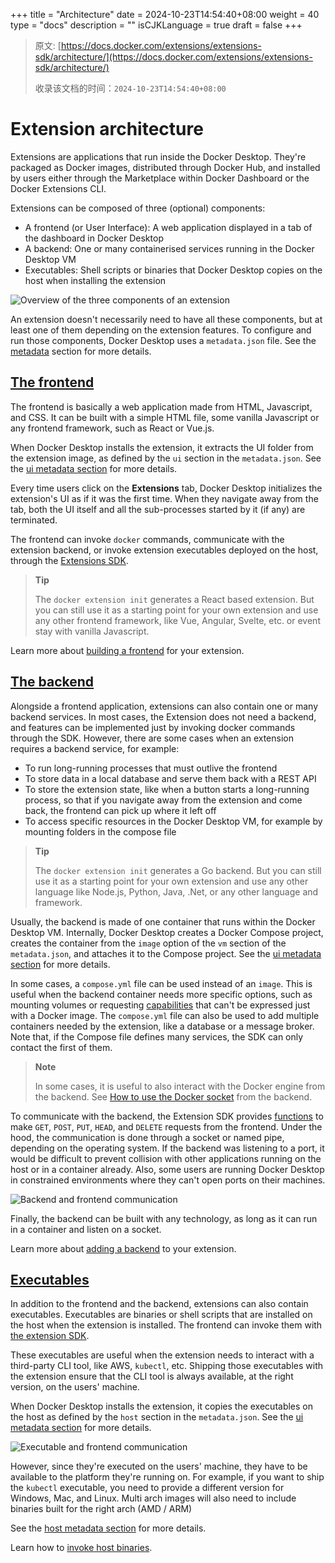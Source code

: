 +++
title = "Architecture"
date = 2024-10-23T14:54:40+08:00
weight = 40
type = "docs"
description = ""
isCJKLanguage = true
draft = false
+++

> 原文: [https://docs.docker.com/extensions/extensions-sdk/architecture/](https://docs.docker.com/extensions/extensions-sdk/architecture/)
>
> 收录该文档的时间：`2024-10-23T14:54:40+08:00`

# Extension architecture

Extensions are applications that run inside the Docker Desktop. They're packaged as Docker images, distributed through Docker Hub, and installed by users either through the Marketplace within Docker Dashboard or the Docker Extensions CLI.

Extensions can be composed of three (optional) components:

- A frontend (or User Interface): A web application displayed in a tab of the dashboard in Docker Desktop
- A backend: One or many containerised services running in the Docker Desktop VM
- Executables: Shell scripts or binaries that Docker Desktop copies on the host when installing the extension

![Overview of the three components of an extension](_index_img/extensions-architecture.png)

An extension doesn't necessarily need to have all these components, but at least one of them depending on the extension features. To configure and run those components, Docker Desktop uses a `metadata.json` file. See the [metadata](https://docs.docker.com/extensions/extensions-sdk/architecture/metadata/) section for more details.

## [The frontend](https://docs.docker.com/extensions/extensions-sdk/architecture/#the-frontend)

The frontend is basically a web application made from HTML, Javascript, and CSS. It can be built with a simple HTML file, some vanilla Javascript or any frontend framework, such as React or Vue.js.

When Docker Desktop installs the extension, it extracts the UI folder from the extension image, as defined by the `ui` section in the `metadata.json`. See the [ui metadata section](https://docs.docker.com/extensions/extensions-sdk/architecture/metadata/#ui-section) for more details.

Every time users click on the **Extensions** tab, Docker Desktop initializes the extension's UI as if it was the first time. When they navigate away from the tab, both the UI itself and all the sub-processes started by it (if any) are terminated.

The frontend can invoke `docker` commands, communicate with the extension backend, or invoke extension executables deployed on the host, through the [Extensions SDK](https://www.npmjs.com/package/@docker/extension-api-client).

> **Tip**
>
> 
>
> The `docker extension init` generates a React based extension. But you can still use it as a starting point for your own extension and use any other frontend framework, like Vue, Angular, Svelte, etc. or event stay with vanilla Javascript.

Learn more about [building a frontend](https://docs.docker.com/extensions/extensions-sdk/build/frontend-extension-tutorial/) for your extension.

## [The backend](https://docs.docker.com/extensions/extensions-sdk/architecture/#the-backend)

Alongside a frontend application, extensions can also contain one or many backend services. In most cases, the Extension does not need a backend, and features can be implemented just by invoking docker commands through the SDK. However, there are some cases when an extension requires a backend service, for example:

- To run long-running processes that must outlive the frontend
- To store data in a local database and serve them back with a REST API
- To store the extension state, like when a button starts a long-running process, so that if you navigate away from the extension and come back, the frontend can pick up where it left off
- To access specific resources in the Docker Desktop VM, for example by mounting folders in the compose file

> **Tip**
>
> 
>
> The `docker extension init` generates a Go backend. But you can still use it as a starting point for your own extension and use any other language like Node.js, Python, Java, .Net, or any other language and framework.

Usually, the backend is made of one container that runs within the Docker Desktop VM. Internally, Docker Desktop creates a Docker Compose project, creates the container from the `image` option of the `vm` section of the `metadata.json`, and attaches it to the Compose project. See the [ui metadata section](https://docs.docker.com/extensions/extensions-sdk/architecture/metadata/#vm-section) for more details.

In some cases, a `compose.yml` file can be used instead of an `image`. This is useful when the backend container needs more specific options, such as mounting volumes or requesting [capabilities](https://docs.docker.com/engine/reference/run/#runtime-privilege-and-linux-capabilities) that can't be expressed just with a Docker image. The `compose.yml` file can also be used to add multiple containers needed by the extension, like a database or a message broker. Note that, if the Compose file defines many services, the SDK can only contact the first of them.

> **Note**
>
> 
>
> In some cases, it is useful to also interact with the Docker engine from the backend. See [How to use the Docker socket](https://docs.docker.com/extensions/extensions-sdk/guides/use-docker-socket-from-backend/) from the backend.

To communicate with the backend, the Extension SDK provides [functions](https://docs.docker.com/extensions/extensions-sdk/dev/api/backend/#get) to make `GET`, `POST`, `PUT`, `HEAD`, and `DELETE` requests from the frontend. Under the hood, the communication is done through a socket or named pipe, depending on the operating system. If the backend was listening to a port, it would be difficult to prevent collision with other applications running on the host or in a container already. Also, some users are running Docker Desktop in constrained environments where they can't open ports on their machines.

![Backend and frontend communication](_index_img/extensions-arch-2.png)

Finally, the backend can be built with any technology, as long as it can run in a container and listen on a socket.

Learn more about [adding a backend](https://docs.docker.com/extensions/extensions-sdk/build/backend-extension-tutorial/) to your extension.

## [Executables](https://docs.docker.com/extensions/extensions-sdk/architecture/#executables)

In addition to the frontend and the backend, extensions can also contain executables. Executables are binaries or shell scripts that are installed on the host when the extension is installed. The frontend can invoke them with [the extension SDK](https://docs.docker.com/extensions/extensions-sdk/dev/api/backend/#invoke-an-extension-binary-on-the-host).

These executables are useful when the extension needs to interact with a third-party CLI tool, like AWS, `kubectl`, etc. Shipping those executables with the extension ensure that the CLI tool is always available, at the right version, on the users' machine.

When Docker Desktop installs the extension, it copies the executables on the host as defined by the `host` section in the `metadata.json`. See the [ui metadata section](https://docs.docker.com/extensions/extensions-sdk/architecture/metadata/#host-section) for more details.

![Executable and frontend communication](_index_img/extensions-arch-3.png)

However, since they're executed on the users' machine, they have to be available to the platform they're running on. For example, if you want to ship the `kubectl` executable, you need to provide a different version for Windows, Mac, and Linux. Multi arch images will also need to include binaries built for the right arch (AMD / ARM)

See the [host metadata section](https://docs.docker.com/extensions/extensions-sdk/architecture/metadata/#host-section) for more details.

Learn how to [invoke host binaries](https://docs.docker.com/extensions/extensions-sdk/guides/invoke-host-binaries/).
